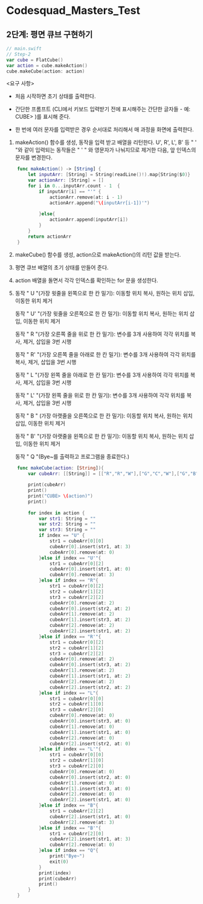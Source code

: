 # Codesquad_Masters_Test


## 2단계: 평면 큐브 구현하기

~~~swift
// main.swift
// Step-2
var cube = FlatCube()
var action = cube.makeAction()
cube.makeCube(action: action)
~~~

<요구 사항>

- 처음 시작하면 초기 상태를 출력한다.

- 간단한 프롬프트 (CLI에서 키보드 입력받기 전에 표시해주는 간단한 글자들 - 예: CUBE> )를 표시해 준다.

- 한 번에 여러 문자를 입력받은 경우 순서대로 처리해서 매 과정을 화면에 출력한다.

1. makeAction() 함수를 생성, 동작을 입력 받고 배열을 리턴한다.  U', R', L', B' 등 " ' "와 같이 입력되는 동작들은 " ' " 와 영문자가 나눠지므로 제거한 다음, 앞 인덱스의 문자를 변경한다.

~~~swift
    func makeAction() -> [String] {
        let inputArr: [String] = String(readLine()!).map{String($0)}
        var actionArr: [String] = []
        for i in 0...inputArr.count - 1  {
            if inputArr[i] == "'" {
                actionArr.remove(at: i - 1)
                actionArr.append("\(inputArr[i-1])'")
                
            }else{
                actionArr.append(inputArr[i])
            }
        }
        return actionArr
    }
~~~
2.  makeCube() 함수를 생성, action으로  makeAction()의 리턴 값을 받는다.

3.  평면 큐브 배열의 초기 상태를 만들어 준다.

4.  action 배열을 돌면서 각각 인덱스를 확인하는 for 문을 생성한다.

5.  동작 " U "(가장 윗줄을 왼쪽으로 한 칸 밀기): 이동할 위치 복사,  원하는 위치 삽입, 이동한 위치 제거

    동작 " U' "(가장 윗줄을 오른쪽으로 한 칸 밀기): 이동할 위치 복사, 원하는 위치 삽입, 이동한 위치 제거 

    동작 " R "(가장 오른쪽 줄을 위로 한 칸 밀기):  변수를 3개 사용하여 각각 위치를 복사, 제거, 삽입을 3번 시행

    동작 " R' "(가장 오른쪽 줄을 아래로 한 칸 밀기): 변수를 3개 사용하여 각각 위치를 복사, 제거, 삽입을 3번 시행

    동작 " L "(가장 왼쪽 줄을 아래로 한 칸 밀기): 변수를 3개 사용하여 각각 위치를 복사, 제거, 삽입을 3번 시행

    동작 " L' "(가장 왼쪽 줄을 위로 한 칸 밀기): 변수를 3개 사용하여 각각 위치를 복사, 제거, 삽입을 3번 시행

    동작 " B " (가장 아랫줄을 오른쪽으로 한 칸 밀기): 이동할 위치 복사, 원하는 위치 삽입, 이동한 위치 제거 

    동작 " B' "(가장 아랫줄을 왼쪽으로 한 칸 밀기): 이동할 위치 복사, 원하는 위치 삽입, 이동한 위치 제거 

    동작 " Q "(Bye~를 출력하고 프로그램을 종료한다.)
~~~swift
    func makeCube(action: [String]){
        var cubeArr: [[String]] = [["R","R","W"],["G","C","W"],["G","B","B"]]
        
        print(cubeArr)
        print()
        print("CUBE> \(action)")
        print()
        
        for index in action {
            var str1: String = ""
            var str2: String = ""
            var str3: String = ""
            if index == "U" {
                str1 = cubeArr[0][0]
                cubeArr[0].insert(str1, at: 3)
                cubeArr[0].remove(at: 0)
            }else if index == "U'"{
                str1 = cubeArr[0][2]
                cubeArr[0].insert(str1, at: 0)
                cubeArr[0].remove(at: 3)
            }else if index == "R"{
                str1 = cubeArr[0][2]
                str2 = cubeArr[1][2]
                str3 = cubeArr[2][2]
                cubeArr[0].remove(at: 2)
                cubeArr[0].insert(str2, at: 2)
                cubeArr[1].remove(at: 2)
                cubeArr[1].insert(str3, at: 2)
                cubeArr[2].remove(at: 2)
                cubeArr[2].insert(str1, at: 2)
            }else if index == "R'"{
                str1 = cubeArr[0][2]
                str2 = cubeArr[1][2]
                str3 = cubeArr[2][2]
                cubeArr[0].remove(at: 2)
                cubeArr[0].insert(str3, at: 2)
                cubeArr[1].remove(at: 2)
                cubeArr[1].insert(str1, at: 2)
                cubeArr[2].remove(at: 2)
                cubeArr[2].insert(str2, at: 2)
            }else if index == "L"{
                str1 = cubeArr[0][0]
                str2 = cubeArr[1][0]
                str3 = cubeArr[2][0]
                cubeArr[0].remove(at: 0)
                cubeArr[0].insert(str3, at: 0)
                cubeArr[1].remove(at: 0)
                cubeArr[1].insert(str1, at: 0)
                cubeArr[2].remove(at: 0)
                cubeArr[2].insert(str2, at: 0)
            }else if index == "L'"{
                str1 = cubeArr[0][0]
                str2 = cubeArr[1][0]
                str3 = cubeArr[2][0]
                cubeArr[0].remove(at: 0)
                cubeArr[0].insert(str2, at: 0)
                cubeArr[1].remove(at: 0)
                cubeArr[1].insert(str3, at: 0)
                cubeArr[2].remove(at: 0)
                cubeArr[2].insert(str1, at: 0)
            }else if index == "B"{
                str1 = cubeArr[2][2]
                cubeArr[2].insert(str1, at: 0)
                cubeArr[2].remove(at: 3)
            }else if index == "B'"{
                str1 = cubeArr[2][0]
                cubeArr[2].insert(str1, at: 3)
                cubeArr[2].remove(at: 0)
            }else if index == "Q"{
                print("Bye~")
                exit(0)
            }
            print(index)
            print(cubeArr)
            print()
        }
    }
~~~
